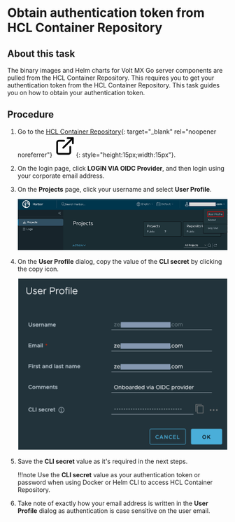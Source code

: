 # Obtain authentication token from HCL Container Repository

## About this task

The binary images and Helm charts for Volt MX Go server components are pulled from the HCL Container Repository. This requires you to get your authentication token from the HCL Container Repository. This task guides you on how to obtain your authentication token.

## Procedure

1. Go to the [HCL Container Repository](https://hclcr.io "Link opens a new tab"){: target="_blank" rel="noopener noreferrer"}&nbsp;![link image](../assets/images/external-link.svg){: style="height:15px;width:15px"}.

2. On the login page, click **LOGIN VIA OIDC Provider**, and then login using your corporate email address.
3. On the **Projects** page, click your username and select **User Profile**.

    ![search project](../assets/images/harborproject.png)

4. On the **User Profile** dialog, copy the value of the **CLI secret** by clicking the copy icon.

    ![user profile dialog](../assets/images/userprofile.png)

5. Save the **CLI secret** value as it's required in the next steps.

    !!!note
        Use the **CLI secret** value as your authentication token or password when using Docker or Helm CLI to access HCL Container Repository.

6. Take note of exactly how your email address is written in the **User Profile** dialog as authentication is case sensitive on the user email.

<!--## Next step

For installing Volt MX Go using helm charts on a supported Kubernetes platform for a production environment, proceed to [Install Volt MX Go Foundry](nativeinstallers.md#for-using-helm-charts-on-a-supported-kubernetes-platform).

For installing Volt MX Go to **development or test only environment**, proceed to [Deploy Kubernetes](deploykubernetes.md).-->